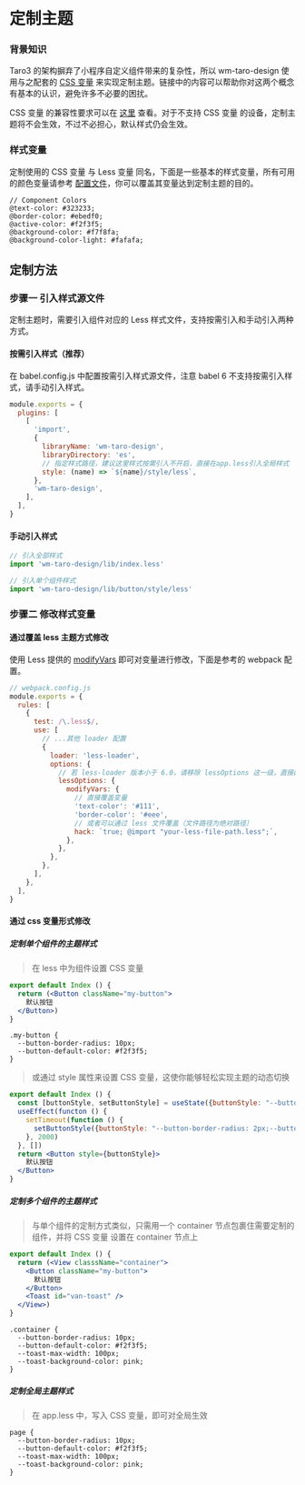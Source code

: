 # 定制主题

### 背景知识

Taro3 的架构摒弃了小程序自定义组件带来的复杂性，所以 wm-taro-design 使用与之配套的 [CSS 变量](https://developer.mozilla.org/zh-CN/docs/Web/CSS/Using_CSS_custom_properties) 来实现定制主题。链接中的内容可以帮助你对这两个概念有基本的认识，避免许多不必要的困扰。

CSS 变量 的兼容性要求可以在 [这里](https://caniuse.com/#feat=css-variables) 查看。对于不支持 CSS 变量 的设备，定制主题将不会生效，不过不必担心，默认样式仍会生效。

### 样式变量

定制使用的 CSS 变量 与 Less 变量 同名，下面是一些基本的样式变量，所有可用的颜色变量请参考 [配置文件](https://github.com/AntmJS/vantui/blob/main/packages/vantui/src/style/var.less)，你可以覆盖其变量达到定制主题的目的。

```less
// Component Colors
@text-color: #323233;
@border-color: #ebedf0;
@active-color: #f2f3f5;
@background-color: #f7f8fa;
@background-color-light: #fafafa;
```

## 定制方法

### 步骤一 引入样式源文件

定制主题时，需要引入组件对应的 Less 样式文件，支持按需引入和手动引入两种方式。

#### 按需引入样式（推荐）

在 babel.config.js 中配置按需引入样式源文件，注意 babel 6 不支持按需引入样式，请手动引入样式。

```js
module.exports = {
  plugins: [
    [
      'import',
      {
        libraryName: 'wm-taro-design',
        libraryDirectory: 'es',
        // 指定样式路径，建议这里样式按需引入不开启，直接在app.less引入全局样式
        style: (name) => `${name}/style/less`,
      },
      'wm-taro-design',
    ],
  ],
}
```

#### 手动引入样式

```js
// 引入全部样式
import 'wm-taro-design/lib/index.less'

// 引入单个组件样式
import 'wm-taro-design/lib/button/style/less'
```

### 步骤二 修改样式变量

#### 通过覆盖 less 主题方式修改

使用 Less 提供的 [modifyVars](http://lesscss.org/usage/#using-less-in-the-browser-modify-variables) 即可对变量进行修改，下面是参考的 webpack 配置。

```js
// webpack.config.js
module.exports = {
  rules: [
    {
      test: /\.less$/,
      use: [
        // ...其他 loader 配置
        {
          loader: 'less-loader',
          options: {
            // 若 less-loader 版本小于 6.0，请移除 lessOptions 这一级，直接配置选项。
            lessOptions: {
              modifyVars: {
                // 直接覆盖变量
                'text-color': '#111',
                'border-color': '#eee',
                // 或者可以通过 less 文件覆盖（文件路径为绝对路径）
                hack: `true; @import "your-less-file-path.less";`,
              },
            },
          },
        },
      ],
    },
  ],
}
```

#### 通过 css 变量形式修改

##### 定制单个组件的主题样式

> 在 less 中为组件设置 CSS 变量

```jsx
export default Index () {
  return (<Button className="my-button">
    默认按钮
  </Button>)
}
```

```less
.my-button {
  --button-border-radius: 10px;
  --button-default-color: #f2f3f5;
}
```

> 或通过 style 属性来设置 CSS 变量，这使你能够轻松实现主题的动态切换

```jsx
export default Index () {
  const [buttonStyle, setButtonStyle] = useState({buttonStyle: "--button-border-radius: 10px;--button-default-color: green;"})
  useEffect(functon () {
    setTimeout(function () {
      setButtonStyle({buttonStyle: "--button-border-radius: 2px;--button-default-color: pink;"})
    }, 2000)
  }, [])
  return <Button style={buttonStyle}>
    默认按钮
  </Button>
}
```

##### 定制多个组件的主题样式

> 与单个组件的定制方式类似，只需用一个 container 节点包裹住需要定制的组件，并将 CSS 变量 设置在 container 节点上

```jsx
export default Index () {
  return (<View classsName="container">
    <Button className="my-button">
      默认按钮
    </Button>
    <Toast id="van-toast" />
  </View>)
}
```

```less
.container {
  --button-border-radius: 10px;
  --button-default-color: #f2f3f5;
  --toast-max-width: 100px;
  --toast-background-color: pink;
}
```

##### 定制全局主题样式

> 在 app.less 中，写入 CSS 变量，即可对全局生效

```less
page {
  --button-border-radius: 10px;
  --button-default-color: #f2f3f5;
  --toast-max-width: 100px;
  --toast-background-color: pink;
}
```
